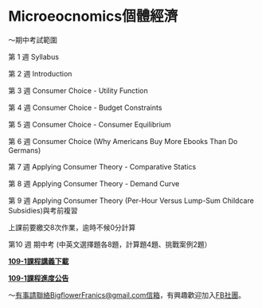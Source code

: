 # Microeocnomics個體經濟

～期中考試範圍

第 1 週 Syllabus

第 2 週 Introduction

第 3 週 Consumer Choice - Utility Function

第 4 週 Consumer Choice - Budget Constraints

第 5 週 Consumer Choice - Consumer Equilibrium

第 6 週 Consumer Choice (Why Americans Buy More Ebooks Than Do Germans)

第 7 週 Applying Consumer Theory - Comparative Statics

第 8 週 Applying Consumer Theory - Demand Curve

第 9 週 Applying Consumer Theory (Per-Hour Versus Lump-Sum Childcare Subsidies)與考前複習

上課前要繳交8次作業，逾時不候0分計算

第10 週 期中考 (中英文選擇題各8題，計算題4題、挑戰案例2題）

[**109-1課程講義下載**](https://is.gd/seB2Ik)

[**109-1課程進度公告**](https://colab.research.google.com/drive/1BZmPcgHwvRWywtOYHMP0aezC3vUQ4WJu)


～有事請聯絡BigflowerFranics@gmail.com信箱，有興趣歡迎加入[FB社團](https://www.facebook.com/groups/312193870007113/)。
